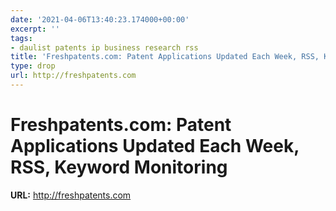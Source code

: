 ```yaml
---
date: '2021-04-06T13:40:23.174000+00:00'
excerpt: ''
tags:
- daulist patents ip business research rss
title: 'Freshpatents.com: Patent Applications Updated Each Week, RSS, Keyword Monitoring'
type: drop
url: http://freshpatents.com
---
```


# Freshpatents.com: Patent Applications Updated Each Week, RSS, Keyword Monitoring

**URL:** http://freshpatents.com
